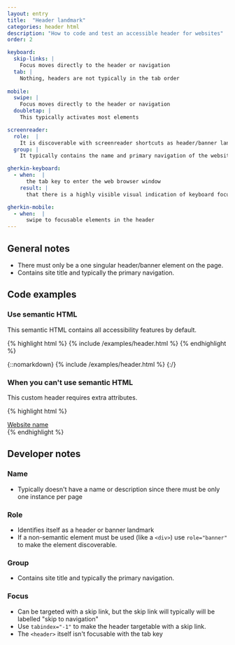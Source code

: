 ```yaml
---
layout: entry
title:  "Header landmark"
categories: header html
description: "How to code and test an accessible header for websites"
order: 2

keyboard:
  skip-links: |
    Focus moves directly to the header or navigation
  tab: |
    Nothing, headers are not typically in the tab order
    
mobile:
  swipe: |
    Focus moves directly to the header or navigation
  doubletap: |
    This typically activates most elements

screenreader:
  role:  |
    It is discoverable with screenreader shortcuts as header/banner landmark
  group: |
    It typically contains the name and primary navigation of the website

gherkin-keyboard: 
  - when:  |
      the tab key to enter the web browser window
    result: |
      that there is a highly visible visual indication of keyboard focus on interactive controls within the header

gherkin-mobile:
  - when:  |
      swipe to focusable elements in the header
---
```


## General notes

- There must only be a one singular header/banner element on the page. 
- Contains site title and typically the primary navigation.

## Code examples

### Use semantic HTML

This semantic HTML contains all accessibility features by default.

{% highlight html %}
{% include /examples/header.html %}
{% endhighlight %}

{::nomarkdown}
{% include /examples/header.html %}
{:/}


### When you can't use semantic HTML

This custom header requires extra attributes.

{% highlight html %}
<div role="banner" tabindex="-1" id="example-header">
  <a href="/">Website name</a>
</div>
{% endhighlight %}

## Developer notes

### Name
- Typically doesn't have a name or description since there must be only one instance per page

### Role

- Identifies itself as a header or banner landmark
- If a non-semantic element must be used (like a `<div>`) use `role="banner"` to make the element discoverable.

### Group

- Contains site title and typically the primary navigation.

### Focus

- Can be targeted with a skip link, but the skip link will typically will be labelled "skip to navigation"
- Use `tabindex="-1"` to make the header targetable with a skip link.
- The `<header>` itself isn't focusable with the tab key



